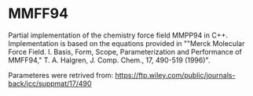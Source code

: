 # MMFF94
Partial implementation of the chemistry force field MMPP94 in C++. Implementation is based on the equations provided in ""Merck Molecular Force Field. I. Basis, Form, Scope, Parameterization and Performance of MMFF94," T. A. Halgren, J. Comp. Chem., 17, 490-519 (1996)". 

Parameteres were retrived from: https://ftp.wiley.com/public/journals-back/jcc/suppmat/17/490

